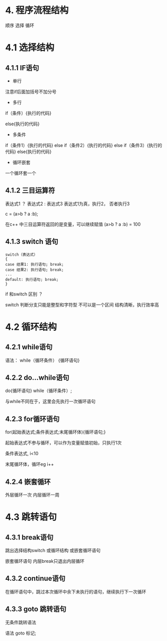 # 4. 程序流程结构
 顺序   选择   循环
 
 # 4.1 选择结构
  ## 4.1.1 IF语句
  
  * 单行
  
   注意if后面加括号不加分号
   
  * 多行
  
  if（条件）{执行的代码}
  
  else{执行的代码}
  
  * 多条件
  
  if（条件1）{执行的代码}   else if（条件2）{执行的代码}   else if（条件3）{执行的代码}     else{执行的代码} 
  
  * 循环嵌套
  
  一个循环套一个
  
  ## 4.1.2 三目运算符
  表达式1 ？ 表达式2 : 表达式3         表达式1为真，执行2， 否者执行3
  
  c = (a>b ? a :b);
  
  在c++ 中三目运算符返回的是变量，可以继续赋值
  (a>b ? a :b) = 100
  
  ## 4.1.3 switch 语句
  
    switch（表达式）
    {
    case 结果1: 执行语句; break;
    case 结果2: 执行语句; break;
    ...
    default: 执行语句; break;
    }
  
  if 和switch 区别 ？
  
  switch 判断分支只能是整型和字符型   不可以是一个区间    结构清晰，执行效率高
 
 # 4.2 循环结构
  ## 4.2.1 while语句
  
  语法： while（循环条件） {循环语句}
  
  ## 4.2.2 do...while语句
  
  do{循环语句} while（循环条件）;
  
  与while不同在于，这里会先执行一次循环语句
  
   ## 4.2.3 for循环语句
  
  for(起始表达式;条件表达式;末尾循环体){循环语句;} 
  
  起始表达式不参与循环，可以作为变量赋值初始，只执行1次
  
  条件表达式, i<10  
  
  末尾循环体，循环eg i++
  
   ## 4.2.4 嵌套循环
   
   外层循环一次 内层循环一周
    
  # 4.3 跳转语句 
   ## 4.3.1 break语句
   跳出选择结构switch   或循环结构  或嵌套循环语句   
   
   嵌套循环语句  内层break只退出内层循环
   
   ## 4.3.2 continue语句 
   在循环语句中，跳过本次循环中余下未执行的语句，继续执行下一次循环
   
   ## 4.3.3 goto 跳转语句
   无条件跳转语法
   
   语法 goto 标记;
   
   

